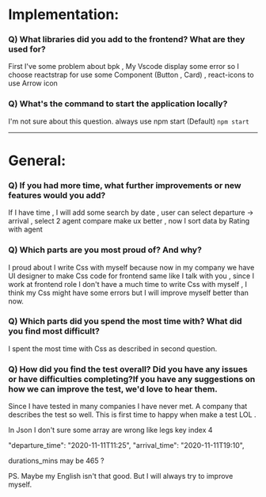# Implementation:

### Q) What libraries did you add to the frontend? What are they used for?

First I've some problem about bpk ,  My Vscode display some error so I choose reactstrap for use some Component (Button , Card) , react-icons to use Arrow icon 

### Q) What's the command to start the application locally?
I'm not sure about this question. always use npm start
(Default) `npm start`

---

# General:

### Q) If you had more time, what further improvements or new features would you add?
If I have time , I will add some search by date , user can select departure -> arrival , select 2 agent compare  make ux better , now I sort data by Rating with agent 

### Q) Which parts are you most proud of? And why?
I proud about I write Css with myself because now in my company we have UI designer to make Css code for frontend same like I talk with you , since I work at frontend role I don't have a much time to write Css with myself , I think my Css might have some errors but I will improve myself better than now.

### Q) Which parts did you spend the most time with? What did you find most difficult?
I spent the most time with Css as described in second question.

### Q) How did you find the test overall? Did you have any issues or have difficulties completing?If you have any suggestions on how we can improve the test, we'd love to hear them.
Since I have tested in many companies I have never met. A company that describes the test so well. This is first time to happy when make a test LOL . 

In Json I don't sure some array are wrong like legs key index 4 

"departure_time": "2020-11-11T11:25",
"arrival_time": "2020-11-11T19:10",

durations_mins may be 465 ? 

PS. Maybe my English isn't that good. But I will always try to improve myself.

